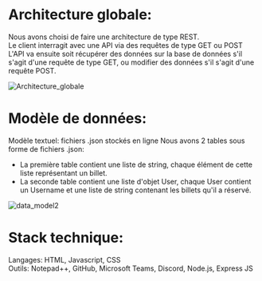 # Architecture globale:
Nous avons choisi de faire une architecture de type REST.<br>
Le client interragit avec une API via des requêtes de type GET ou POST<br>
L'API va ensuite soit récupérer des données sur la base de données s'il s'agit d'une requête de type GET, ou modifier des données s'il s'agit d'une requête POST.<br>

![Architecture_globale](https://user-images.githubusercontent.com/44286703/101782231-19b06800-3b3c-11eb-80b0-f96eae134d20.png)

# Modèle de données:
Modèle textuel: fichiers .json stockés en ligne
Nous avons 2 tables sous forme de fichiers .json: <br>
- La première table contient une liste de string, chaque élément de cette liste représentant un billet.
- La seconde table contient une liste d'objet User, chaque User contient un Username et une liste de string contenant les billets qu'il a réservé.

![data_model2](https://user-images.githubusercontent.com/44286703/101782056-e968c980-3b3b-11eb-9a48-ed4b25eebc70.png)
# Stack technique:
Langages: HTML, Javascript, CSS<br>
Outils: Notepad++, GitHub, Microsoft Teams, Discord, Node.js, Express JS
